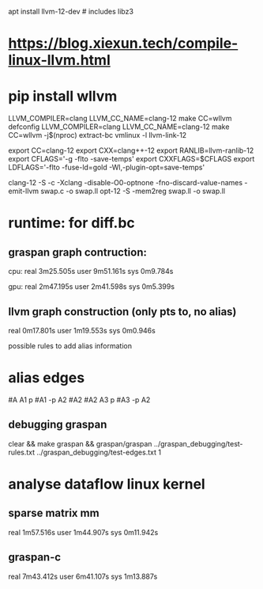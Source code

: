 apt install llvm-12-dev # includes libz3

# https://blog.xiexun.tech/compile-linux-llvm.html
# pip install wllvm

LLVM_COMPILER=clang LLVM_CC_NAME=clang-12 make CC=wllvm defconfig
LLVM_COMPILER=clang LLVM_CC_NAME=clang-12 make CC=wllvm -j$(nproc)
extract-bc vmlinux -l llvm-link-12

export CC=clang-12
export CXX=clang++-12
export RANLIB=llvm-ranlib-12
export CFLAGS='-g -flto -save-temps'
export CXXFLAGS=$CFLAGS
export LDFLAGS='-flto -fuse-ld=gold -Wl,-plugin-opt=save-temps'

clang-12 -S -c -Xclang -disable-O0-optnone -fno-discard-value-names -emit-llvm swap.c -o swap.ll
opt-12 -S -mem2reg swap.ll -o swap.ll

# runtime: for diff.bc
## graspan graph contruction:
cpu: 
real    3m25.505s
user    9m51.161s
sys     0m9.784s

gpu:
real    2m47.195s
user    2m41.598s
sys     0m5.399s

## llvm graph construction (only pts to, no alias)
real    0m17.801s
user    1m19.553s
sys     0m0.946s

possible rules to add alias information
# alias edges
#A	A1	p
#A1	-p	A2
#A2
#A2	A3	p
#A3	-p	A2

## debugging graspan
clear && make graspan && graspan/graspan ../graspan_debugging/test-rules.txt ../graspan_debugging/test-edges.txt 1

# analyse dataflow linux kernel
## sparse matrix mm
real    1m57.516s
user    1m44.907s
sys     0m11.942s
## graspan-c
real    7m43.412s
user    6m41.107s
sys     1m13.887s